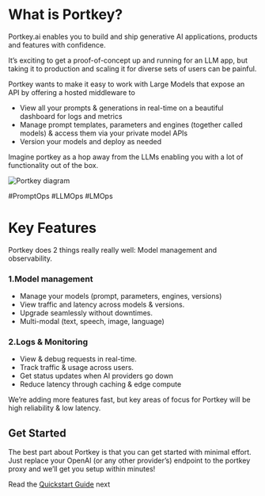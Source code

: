 # What is Portkey?

Portkey.ai enables you to build and ship generative AI applications, products and features with confidence.

It’s exciting to get a proof-of-concept up and running for an LLM app, but taking it to production and scaling it for diverse sets of users can be painful.

Portkey wants to make it easy to work with Large Models that expose an API by offering a hosted middleware to

* View all your prompts & generations in real-time on a beautiful dashboard for logs and metrics
* Manage prompt templates, parameters and engines (together called models) & access them via your private model APIs
* Version your models and deploy as needed

Imagine portkey as a hop away from the LLMs enabling you with a lot of functionality out of the box.

![Portkey diagram](https://github.com/roh26it/portkey-quick-start/blob/main/images/portkey-middleware.png?raw=true)

#PromptOps #LLMOps #LMOps

# Key Features

Portkey does 2 things really really well: Model management and observability.

### 1.Model management

* Manage your models (prompt, parameters, engines, versions)
* View traffic and latency across models & versions.
* Upgrade seamlessly without downtimes.
* Multi-modal (text, speech, image, language)

### 2.Logs & Monitoring

* View & debug requests in real-time.
* Track traffic & usage across users.
* Get status updates when AI providers go down
* Reduce latency through caching & edge compute

We’re adding more features fast, but key areas of focus for Portkey will be high reliability & low latency.

## Get Started

The best part about Portkey is that you can get started with minimal effort. Just replace your OpenAI (or any other provider’s) endpoint to the portkey proxy and we’ll get you setup within minutes!

Read the [Quickstart Guide](https://github.com/roh26it/portkey-quick-start/blob/main/quickstart.md) next